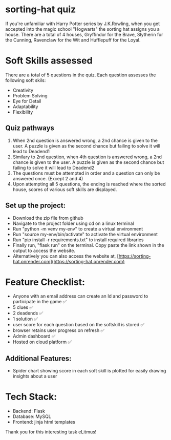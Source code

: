 # sorting-hat quiz
If you're unfamiliar with Harry Potter series by J.K.Rowling, when you get accepted into the magic school "Hogwarts" the sorting hat assigns you a house. There are a total of 4 houses, Gryffindor for the Brave, Slytherin for the Cunning, Ravenclaw for the Wit and Hufflepuff for the Loyal.

# Soft Skills assessed
There are a total of 5 questions in the quiz. Each question assesses the following soft skils:
- Creativity
- Problem Solving
- Eye for Detail
- Adaptability
- Flexibility

## Quiz pathways
1. When 2nd question is answered wrong, a 2nd chance is given to the user. A puzzle is given as the second chance but failing to solve it will lead to Deadend1
2. Similary to 2nd question, when 4th question is answered wrong, a 2nd chance is given to the user. A puzzle is given as the second chance but failing to solve it will lead to Deadend2
3. The questions must be attempted in order and a question can only be answered once. (Except 2 and 4)
4. Upon attempting all 5 questions, the ending is reached where the sorted house, scores of various soft skills are displayed.

## Set up the project:
- Download the zip file from github
- Navigate to the project folder using cd on a linux terminal
- Run "python -m venv my-env" to create a virtual environment
- Run "source my-env/bin/activate" to activate the virtual environment
- Run "pip install -r requirements.txt" to install required libraries
- Finally run, "flask run" on the terminal. Copy paste the link shown in the output to access the website.
- Alternatively you can also access the website at, [https://sorting-hat.onrender.com](https://sorting-hat.onrender.com)

# Feature Checklist:
- Anyone with an email address can create an Id and password to participate in the game :white_check_mark:
- 5 clues :white_check_mark:
- 2 deadends :white_check_mark:
- 1 solution :white_check_mark:
- user score for each question based on the softskill is stored :white_check_mark:
- browser retains user progress on refresh :white_check_mark:
- Admin dashboard :white_check_mark:
- Hosted on cloud platform :white_check_mark:

## Additional Features:
- Spider chart showing score in each soft skill is plotted for easily drawing insights about a user

# Tech Stack:
- Backend: Flask
- Database: MySQL
- Frontend: jinja html templates

Thank you for this interesting task eLitmus!



